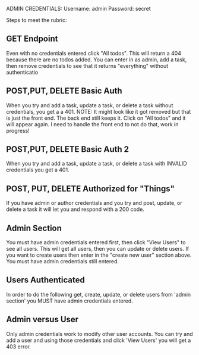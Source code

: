 

ADMIN CREDENTIALS: 
Username: admin
Password: secret


Steps to meet the rubric: 


GET Endpoint 
--------------
Even with no credentials entered click "All todos". 
This will return a 404 because there are no todos added. You can enter in as admin, add a task, then remove credentials to see that it returns "everything" without authenticatio


POST,PUT, DELETE Basic Auth
-----------------------------
When you try and add a task, update a task, or delete a task without credentials, you get a a 401. NOTE: It might look like it got removed but that is just the front end. The back end still keeps it. Click on "All todos" and it will appear again. I need to handle the front end to not do that, work in progress! 

POST,PUT, DELETE Basic Auth 2 
-----------------------------
When you try and add a task, update a task, or delete a task with INVALID credentials you get a 401. 

POST, PUT, DELETE Authorized for "Things"
------------------------------------------
If you have admin or author credentials and you try and post, update, or delete a task it will let you and respond with a 200 code. 


Admin Section
---------------
You must have admin credentials entered first, then click "View Users" to see all users. This will get all users, then you can update or delete users. If you want to create users then enter in the "create new user" section above. You must have admin credentials still entered. 

Users Authenticated
--------------------
In order to do the following get, create, update, or delete users from 'admin section' you MUST have admin credentials entered. 

Admin versus User
------------------
Only admin credentials work to modify other user accounts. You can try and add a user and using those credentials and click 'View Users' you will get a 403 error. 


